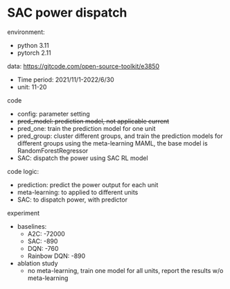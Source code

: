 # SAC power dispatch

environment:
- python 3.11
- pytorch 2.11

data: https://gitcode.com/open-source-toolkit/e3850
- Time period: 2021/11/1-2022/6/30
- unit: 11-20

code
- config: parameter setting
- ~~pred_model: prediction model, not applicable current~~
- pred_one: train the prediction model for one unit
- pred_group: cluster different groups, and train the prediction models for different groups using the meta-learning MAML, the base model is RandomForestRegressor
- SAC: dispatch the power using SAC RL model

code logic:
- prediction: predict the power output for each unit
- meta-learning: to applied to different units
- SAC: to dispatch power, with predictor

experiment
- baselines:
  - A2C: -72000
  - SAC: -890
  - DQN: -760
  - Rainbow DQN: -890
- ablation study
  - no meta-learning, train one model for all units, report the results w/o meta-learning